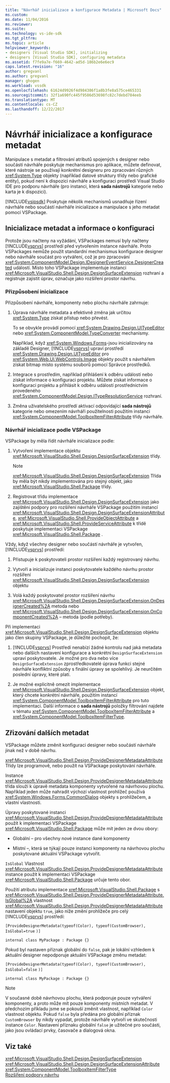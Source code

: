 ```yaml
---
title: "Návrhář inicializace a konfigurace Metadata | Microsoft Docs"
ms.custom: 
ms.date: 11/04/2016
ms.reviewer: 
ms.suite: 
ms.technology: vs-ide-sdk
ms.tgt_pltfrm: 
ms.topic: article
helpviewer_keywords:
- designers [Visual Studio SDK], initializing
- designers [Visual Studio SDK], configuring metadata
ms.assetid: f7fe9a7e-f669-4642-ad5d-186b2e6e6ec9
caps.latest.revision: "16"
author: gregvanl
ms.author: gregvanl
manager: ghogen
ms.workload: vssdk
ms.openlocfilehash: 61624d9926f4d984386f1a8b3fe8a575ce465331
ms.sourcegitcommit: 32f1a690fc445f9586d53698fc82c7debd784eeb
ms.translationtype: MT
ms.contentlocale: cs-CZ
ms.lasthandoff: 12/22/2017
---
```

# <a name="designer-initialization-and-metadata-configuration"></a>Návrhář inicializace a konfigurace metadat
Manipulace s metadat a filtrování atributů spojených s designer nebo součástí návrháře poskytuje mechanismus pro aplikace, můžete definovat, které nástroje se používají konkrétní designeru pro zpracování různých <xref:System.Type> objekty (například datové struktury třídy nebo grafické entity), pokud není k dispozici návrháře a konfiguraci prostředí Visual Studio IDE pro podporu návrháře (pro instanci, která **sada nástrojů** kategorie nebo karta je k dispozici).  
  
 [!INCLUDE[vsipsdk](../extensibility/includes/vsipsdk_md.md)] Poskytuje několik mechanismů usnadňuje řízení návrháře nebo součástí návrháře inicializace a manipulace s jeho metadat pomocí VSPackage.  
  
## <a name="initializing-metadata-and-configuration-information"></a>Inicializace metadat a informace o konfiguraci  
 Protože jsou načteny na vyžádání, VSPackages nemusí byly načteny [!INCLUDE[vsprvs](../code-quality/includes/vsprvs_md.md)] prostředí před vytvořením instance návrháře. Proto VSPackages nemůže použít standardní mechanismus konfigurace designer nebo návrháře součást pro vytváření, což je pro zpracování <xref:System.ComponentModel.Design.IDesignerEventService.DesignerCreated> událostí. Místo toho VSPackage implementuje instanci <xref:Microsoft.VisualStudio.Shell.Design.DesignSurfaceExtension> rozhraní a registruje zajistit úprav, označuje jako rozšíření prostor návrhu.  
  
### <a name="customizing-initialization"></a>Přizpůsobení inicializace  
 Přizpůsobení návrháře, komponenty nebo plochu návrháře zahrnuje:  
  
1.  Úprava návrháře metadata a efektivně změna jak určitou <xref:System.Type> získat přístup nebo převést.  
  
     To se obvykle provádí pomocí <xref:System.Drawing.Design.UITypeEditor> nebo <xref:System.ComponentModel.TypeConverter> mechanismy.  
  
     Například, když <xref:System.Windows.Forms>-jsou inicializovány na základě Designer, [!INCLUDE[vsprvs](../code-quality/includes/vsprvs_md.md)] upraví prostředí <xref:System.Drawing.Design.UITypeEditor> pro <xref:System.Web.UI.WebControls.Image> objekty použít s návrhářem získat bitmap místo systému souborů pomocí Správce prostředků.  
  
2.  Integrace s prostředím, například přihlášení k odběru událostí nebo získat informace o konfiguraci projektu. Můžete získat informace o konfiguraci projektu a přihlásit k odběru událostí prostřednictvím provedeného <xref:System.ComponentModel.Design.ITypeResolutionService> rozhraní.  
  
3.  Změna uživatelského prostředí aktivací odpovídající **sada nástrojů** kategorie nebo omezením návrháři použitelnosti použitím instanci <xref:System.ComponentModel.ToolboxItemFilterAttribute> třídy návrháře.  
  
### <a name="designer-initialization-by-a-vspackage"></a>Návrhář inicializace podle VSPackage  
 VSPackage by měla řídit návrháře inicializace podle:  
  
1.  Vytvoření implementace objektu <xref:Microsoft.VisualStudio.Shell.Design.DesignSurfaceExtension> třídy.  
  
    > [!NOTE]
    >  <xref:Microsoft.VisualStudio.Shell.Design.DesignSurfaceExtension> Třída by měla být nikdy implementována pro stejný objekt, jako <xref:Microsoft.VisualStudio.Shell.Package> třídy.  
  
2.  Registrovat třídu implementace <xref:Microsoft.VisualStudio.Shell.Design.DesignSurfaceExtension> jako zajištění podpory pro rozšíření návrháře VSPackage použitím instancí <xref:Microsoft.VisualStudio.Shell.Design.DesignSurfaceExtensionAttribute>, <xref:Microsoft.VisualStudio.Shell.ProvideObjectAttribute> a <xref:Microsoft.VisualStudio.Shell.ProvideServiceAttribute> k třídě poskytuje implementaci VSPackage <xref:Microsoft.VisualStudio.Shell.Package> .  
  
 Vždy, když všechny designer nebo součástí návrháře je vytvořen, [!INCLUDE[vsprvs](../code-quality/includes/vsprvs_md.md)] prostředí:  
  
1.  Přistupuje k poskytovateli prostor rozšíření každý registrovaný návrhu.  
  
2.  Vytvoří a inicializuje instanci poskytovatele každého návrhu prostor rozšíření <xref:Microsoft.VisualStudio.Shell.Design.DesignSurfaceExtension> objektu  
  
3.  Volá každý poskytovatel prostor rozšíření návrhu <xref:Microsoft.VisualStudio.Shell.Design.DesignSurfaceExtension.OnDesignerCreated%2A> metoda nebo <xref:Microsoft.VisualStudio.Shell.Design.DesignSurfaceExtension.OnComponentCreated%2A> – metoda (podle potřeby).  
  
 Při implementaci <xref:Microsoft.VisualStudio.Shell.Design.DesignSurfaceExtension> objektu jako člen skupiny VSPackage, je důležité pochopit, že:  
  
1.  [!INCLUDE[vsprvs](../code-quality/includes/vsprvs_md.md)] Prostředí nenabízí žádné kontrolu nad jaká metadata nebo dalších nastavení konfigurace a konkrétní `DesignSurfaceExtension` upraví poskytovatele. Je možné pro dva nebo více `DesignSurfaceExtension` zprostředkovatelé úprava funkci stejné návrháře konfliktní způsoby s finální úpravy se spolehlivý. Je neurčitém poslední úpravy, které platí.  
  
2.  Je možné explicitně omezit implementace <xref:Microsoft.VisualStudio.Shell.Design.DesignSurfaceExtension> objekt, který chcete konkrétní návrháře, použitím instancí <xref:System.ComponentModel.ToolboxItemFilterAttribute> pro tuto implementaci. Další informace o **sada nástrojů** položky filtrování najdete v tématu <xref:System.ComponentModel.ToolboxItemFilterAttribute> a <xref:System.ComponentModel.ToolboxItemFilterType>.  
  
## <a name="additional-metadata-provisioning"></a>Zřizování dalších metadat  
 VSPackage můžete změnit konfiguraci designer nebo součástí návrháře jinak než v době návrhu.  
  
 <xref:Microsoft.VisualStudio.Shell.Design.ProvideDesignerMetadataAttribute> Třídy lze programově, nebo použít na VSPackage poskytování návrháře.  
  
 Instance <xref:Microsoft.VisualStudio.Shell.Design.ProvideDesignerMetadataAttribute> třída slouží k úpravě metadata komponenty vytvořené na návrhovou plochu. Například jeden může nahradit výchozí vlastnost prohlížeč používá <xref:System.Windows.Forms.CommonDialog> objekty s prohlížečem, a vlastní vlastnosti.  
  
 Úpravy poskytované instanci <xref:Microsoft.VisualStudio.Shell.Design.ProvideDesignerMetadataAttribute> použít k implementaci VSPackage <xref:Microsoft.VisualStudio.Shell.Package> může mít jeden ze dvou obory:  
  
-   Globální – pro všechny nové instance dané komponenty  
  
-   Místní –, která se týkají pouze instanci komponenty na návrhovou plochu poskytované aktuální VSPackage vytvořit.  
  
 `IsGlobal` Vlastnost <xref:Microsoft.VisualStudio.Shell.Design.ProvideDesignerMetadataAttribute> instance použít k implementaci VSPackage <xref:Microsoft.VisualStudio.Shell.Package> určuje tento obor.  
  
 Použití atributu implementace <xref:Microsoft.VisualStudio.Shell.Package> s <xref:Microsoft.VisualStudio.Shell.Design.ProvideDesignerMetadataAttribute.IsGlobal%2A> vlastnost <xref:Microsoft.VisualStudio.Shell.Design.ProvideDesignerMetadataAttribute> nastavení objektu `true`, jako níže změní prohlížeče pro celý [!INCLUDE[vsprvs](../code-quality/includes/vsprvs_md.md)] prostředí:  
  
 `[ProvideDesignerMetadata(typeof(Color), typeof(CustomBrowser),`   `IsGlobal=true`  `)]`  
  
 `internal class MyPackage : Package {}`  
  
 Pokud byl nastaven příznak globální do `false`, pak je lokální vzhledem k aktuální designer nepodporuje aktuální VSPackage změnu metadat:  
  
 `[ProvideDesignerMetadata(typeof(Color), typeof(CustomBrowser),`   `IsGlobal=false`  `)]`  
  
 `internal class MyPackage : Package {}`  
  
> [!NOTE]
>  V současné době návrhovou plochu, která podporuje pouze vytváření komponenty, a proto může mít pouze komponenty místních metadat. V předchozím příkladu jsme se pokouší změnit vlastnost, například `Color` vlastnost objektu. Pokud `false` byla předána pro globální příznak `CustomBrowser` by nikdy vypadat, protože návrháře vytvoří ve skutečnosti instance `Color`. Nastavení příznaku globální `false` je užitečné pro součásti, jako jsou ovládací prvky, časovače a dialogová okna.  
  
## <a name="see-also"></a>Viz také  
 <xref:Microsoft.VisualStudio.Shell.Design.DesignSurfaceExtension>   
 <xref:Microsoft.VisualStudio.Shell.Design.DesignSurfaceExtensionAttribute>   
 <xref:System.ComponentModel.ToolboxItemFilterType>   
 [Rozšíření podpory návrhu](http://msdn.microsoft.com/Library/d6ac8a6a-42fd-4bc8-bf33-b212811297e2)